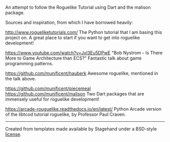 An attempt to follow the Roguelike Tutorial using Dart and the malison package.


Sources and inspiration, from which I have borrowed heavily:

http://www.rogueliketutorials.com/
The Python tutorial that I am basing this project on. A great place to start if you want to get into roguelike development!

https://www.youtube.com/watch?v=JxI3Eu5DPwE
"Bob Nystrom - Is There More to Game Architecture than ECS?"
Fantastic talk about game programming patterns.

https://github.com/munificent/hauberk
Awesome roguelike, mentioned in the talk above.

https://github.com/munificent/piecemeal
https://github.com/munificent/malison
Two Dart packages that are immensely useful for roguelike development!

https://arcade-rouguelike.readthedocs.io/en/latest/
Python Arcade version of the libtcod tutorial roguelike, by Professor Paul Craven.

-------------------------------

Created from templates made available by Stagehand under a BSD-style
[license](https://github.com/dart-lang/stagehand/blob/master/LICENSE).
